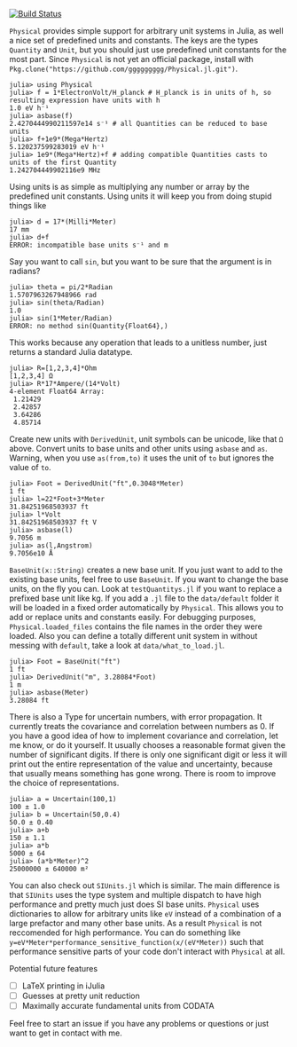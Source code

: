 [![Build Status](https://travis-ci.org/ggggggggg/Physical.jl.svg?branch=master)](https://travis-ci.org/ggggggggg/Physical.jl)

```Physical``` provides simple support for arbitrary unit systems in Julia, as well a nice set of predefined units and constants. The keys are the types `Quantity` and `Unit`, but you should just use predefined unit constants for the most part. Since `Physical` is not yet an official package, install with `Pkg.clone("https://github.com/ggggggggg/Physical.jl.git")`.


```
julia> using Physical
julia> f = 1*ElectronVolt/H_planck # H_planck is in units of h, so resulting expression have units with h
1.0 eV h⁻¹
julia> asbase(f)
2.4270444990211597e14 s⁻¹ # all Quantities can be reduced to base units
julia> f+1e9*(Mega*Hertz)
5.120237599283019 eV h⁻¹
julia> 1e9*(Mega*Hertz)+f # adding compatible Quantities casts to units of the first Quantity
1.242704449902116e9 MHz 

```
Using units is as simple as multiplying any number or array by the predefined unit constants. Using units it will keep you from doing stupid things like
```
julia> d = 17*(Milli*Meter)
17 mm 
julia> d+f
ERROR: incompatible base units s⁻¹ and m 
```

Say you want to call ``sin``, but you want to be sure that the argument is in radians?
```
julia> theta = pi/2*Radian
1.5707963267948966 rad 
julia> sin(theta/Radian)
1.0
julia> sin(1*Meter/Radian)
ERROR: no method sin(Quantity{Float64},)
```
This works because any operation that leads to a unitless number, just returns a standard Julia datatype.
```
julia> R=[1,2,3,4]*Ohm
[1,2,3,4] Ω 
julia> R*17*Ampere/(14*Volt)
4-element Float64 Array:
 1.21429
 2.42857
 3.64286
 4.85714
```
Create new units with ```DerivedUnit```, unit symbols can be unicode, like that `Ω` above. Convert units to base units and other units using ```asbase``` and ```as```.  Warning, when you use ```as(from,to)``` it uses the unit of `to` but ignores the value of `to`.
```
julia> Foot = DerivedUnit("ft",0.3048*Meter)
1 ft 
julia> l=22*Foot+3*Meter
31.84251968503937 ft 
julia> l*Volt
31.84251968503937 ft V 
julia> asbase(l)
9.7056 m 
julia> as(l,Angstrom)
9.7056e10 Å 
```
```BaseUnit(x::String)``` creates a new base unit. If you just want to add to the existing base units, feel free to use ```BaseUnit```.  If you want to change the base units, on the fly you can. Look at ```testQuantitys.jl``` if you want to replace a prefixed base unit like kg. If you add a ``.jl`` file to the ``data/default`` folder it will be loaded in a fixed order automatically by ``Physical``.  This allows you to add or replace units and constants easily. For debugging purposes, ``Physical.loaded_files`` contains the file names in the order they were loaded. Also you can define a totally different unit system in without messing with ```default```, take a look at ```data/what_to_load.jl```.
```
julia> Foot = BaseUnit("ft")
1 ft 
julia> DerivedUnit("m", 3.28084*Foot)
1 m 
julia> asbase(Meter)
3.28084 ft
```
There is also a Type for uncertain numbers, with error propagation. It currently treats the covariance and correlation between numbers as 0.  If you have a good idea of how to implement covariance and correlation, let me know, or do it yourself. It usually chooses a reasonable format given the number of significant digits.  If there is only one significant digit or less it will print out the entire representation of the value and uncertainty, because that usually means something has gone wrong.  There is room to improve the choice of representations.
```
julia> a = Uncertain(100,1)
100 ± 1.0
julia> b = Uncertain(50,0.4)
50.0 ± 0.40
julia> a+b
150 ± 1.1
julia> a*b
5000 ± 64
julia> (a*b*Meter)^2
25000000 ± 640000 m²
```

You can also check out ```SIUnits.jl``` which is similar.  The main difference is that ```SIUnits``` uses the type system and multiple dispatch to have high performance and pretty much just does SI base units. ```Physical``` uses dictionaries to allow for arbitrary units like `eV` instead of a combination of a large prefactor and many other base units.  As a result ```Physical``` is not reccomended for high performance.  You can do something like ```y=eV*Meter*performance_sensitive_function(x/(eV*Meter))``` such that performance sensitive parts of your code don't interact with ```Physical``` at all.

Potential future features
- [ ] LaTeX printing in iJulia
- [ ] Guesses at pretty unit reduction
- [ ] Maximally accurate fundamental units from CODATA

Feel free to start an issue if you have any problems or questions or just want to get in contact with me.

